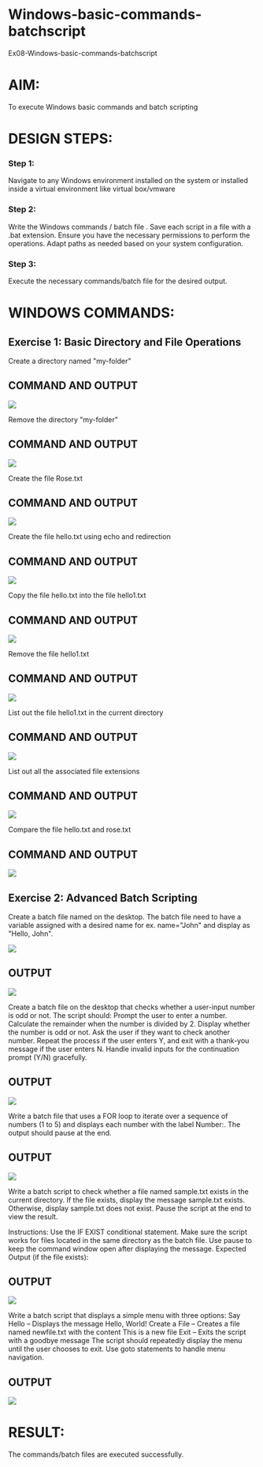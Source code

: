 # Windows-basic-commands-batchscript
Ex08-Windows-basic-commands-batchscript

# AIM:
To execute Windows basic commands and batch scripting

# DESIGN STEPS:

### Step 1:

Navigate to any Windows environment installed on the system or installed inside a virtual environment like virtual box/vmware 

### Step 2:

Write the Windows commands / batch file . Save each script in a file with a .bat extension. Ensure you have the necessary permissions to perform the operations. Adapt paths as needed based on your system configuration.
### Step 3:

Execute the necessary commands/batch file for the desired output. 

# WINDOWS COMMANDS:
## Exercise 1: Basic Directory and File Operations
Create a directory named "my-folder"

## COMMAND AND OUTPUT
![](image.png)

Remove the directory "my-folder"

## COMMAND AND OUTPUT
![](<img/Screenshot 2025-05-19 110611.png>)

Create the file Rose.txt

## COMMAND AND OUTPUT
![](<img/Screenshot 2025-05-19 110703.png>)

Create the file hello.txt using echo and redirection

## COMMAND AND OUTPUT

![](<img/Screenshot 2025-05-19 110806.png>)

Copy the file hello.txt into the file hello1.txt

## COMMAND AND OUTPUT
![](<img/Screenshot 2025-05-19 110957.png>)

Remove the file hello1.txt

## COMMAND AND OUTPUT
![](<img/Screenshot 2025-05-19 111101.png>)

List out the file hello1.txt in the current directory

## COMMAND AND OUTPUT
![](<img/Screenshot 2025-05-19 111101.png>)

List out all the associated file extensions 

## COMMAND AND OUTPUT
![](<img/Screenshot 2025-05-19 111128.png>)

Compare the file hello.txt and rose.txt

## COMMAND AND OUTPUT
![](<img/Screenshot 2025-05-19 111225.png>)

## Exercise 2: Advanced Batch Scripting
Create a batch file named on the desktop. The batch file need to have a variable assigned with a desired name for ex. name="John" and display as "Hello, John".

![](<img/Screenshot 2025-05-19 111545.png>)

## OUTPUT
![](<img/Screenshot 2025-05-27 082440.png>)


Create a batch file  on the desktop that checks whether a user-input number is odd or not. The script should:
Prompt the user to enter a number.
Calculate the remainder when the number is divided by 2.
Display whether the number is odd or not.
Ask the user if they want to check another number.
Repeat the process if the user enters Y, and exit with a thank-you message if the user enters N.
Handle invalid inputs for the continuation prompt (Y/N) gracefully.



## OUTPUT

![](<img/Screenshot 2025-05-27 082759.png>)


Write a batch file that uses a FOR loop to iterate over a sequence of numbers (1 to 5) and displays each number with the label Number:. The output should pause at the end.




## OUTPUT

![](<img/Screenshot 2025-05-27 082805.png>)


Write a batch script to check whether a file named sample.txt exists in the current directory. If the file exists, display the message sample.txt exists. Otherwise, display sample.txt does not exist. Pause the script at the end to view the result.

Instructions:
Use the IF EXIST conditional statement.
Make sure the script works for files located in the same directory as the batch file.
Use pause to keep the command window open after displaying the message.
Expected Output (if the file exists):

## OUTPUT
![](<img/Screenshot 2025-05-27 082947.png>)

Write a batch script that displays a simple menu with three options:
Say Hello – Displays the message Hello, World!
Create a File – Creates a file named newfile.txt with the content This is a new file
Exit – Exits the script with a goodbye message
The script should repeatedly display the menu until the user chooses to exit. Use goto statements to handle menu navigation.


## OUTPUT
![](<img/Screenshot 2025-05-27 083108.png>)


# RESULT:
The commands/batch files are executed successfully.

